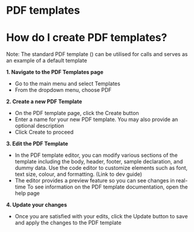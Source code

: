 # PDF templates

# How do I create PDF templates?

Note: The standard PDF template () can be utilised for calls and serves as an example of a default template

**1. Navigate to the PDF Templates page**

* Go to the main menu and select Templates
* From the dropdown menu, choose PDF

**2. Create a new PDF Template**

* On the PDF template page, click the Create button
* Enter a name for your new PDF template. You may also provide an optional description
* Click Create to proceed

**3. Edit the PDF Template**

* In the PDF template editor, you can modify various sections of the template including the body, header, footer, sample declaration, and dummy data. Use the code editor to customize elements such as font, text size, colour, and formatting. (Link to dev guide) 
* The editor provides a preview feature so you can see changes in real-time
To see information on the PDF template documentation, open the help page

**4. Update your changes**

* Once you are satisfied with your edits, click the Update button to save and apply the changes to the PDF template
